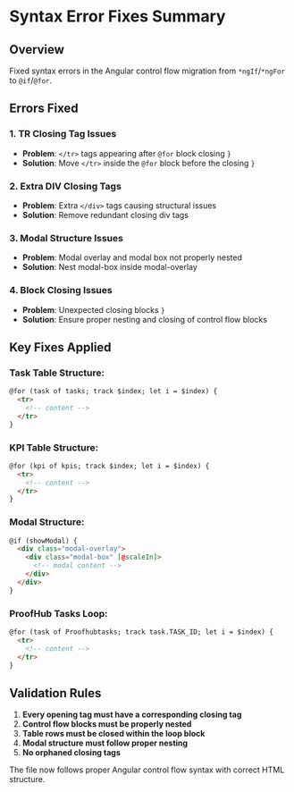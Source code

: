 # Syntax Error Fixes Summary

## Overview
Fixed syntax errors in the Angular control flow migration from `*ngIf`/`*ngFor` to `@if`/`@for`.

## Errors Fixed

### 1. **TR Closing Tag Issues**
- **Problem**: `</tr>` tags appearing after `@for` block closing `}`
- **Solution**: Move `</tr>` inside the `@for` block before the closing `}`

### 2. **Extra DIV Closing Tags**
- **Problem**: Extra `</div>` tags causing structural issues
- **Solution**: Remove redundant closing div tags

### 3. **Modal Structure Issues**
- **Problem**: Modal overlay and modal box not properly nested
- **Solution**: Nest modal-box inside modal-overlay

### 4. **Block Closing Issues**
- **Problem**: Unexpected closing blocks `}` 
- **Solution**: Ensure proper nesting and closing of control flow blocks

## Key Fixes Applied

### **Task Table Structure**:
```html
@for (task of tasks; track $index; let i = $index) {
  <tr>
    <!-- content -->
  </tr>
}
```

### **KPI Table Structure**:
```html
@for (kpi of kpis; track $index; let i = $index) {
  <tr>
    <!-- content -->
  </tr>
}
```

### **Modal Structure**:
```html
@if (showModal) {
  <div class="modal-overlay">
    <div class="modal-box" [@scaleIn]>
      <!-- modal content -->
    </div>
  </div>
}
```

### **ProofHub Tasks Loop**:
```html
@for (task of Proofhubtasks; track task.TASK_ID; let i = $index) {
  <tr>
    <!-- content -->
  </tr>
}
```

## Validation Rules

1. **Every opening tag must have a corresponding closing tag**
2. **Control flow blocks must be properly nested**
3. **Table rows must be closed within the loop block**
4. **Modal structure must follow proper nesting**
5. **No orphaned closing tags**

The file now follows proper Angular control flow syntax with correct HTML structure.
